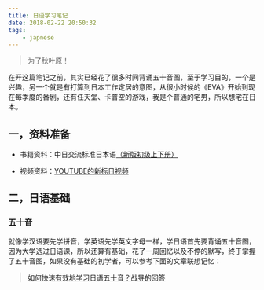 ```yaml
---
title: 日语学习笔记
date: 2018-02-22 20:50:32
tags:
    - japnese
---
```


> 为了秋叶原！

在开这篇笔记之前，其实已经花了很多时间背诵五十音图，至于学习目的，一个是兴趣，另一个就是有打算到日本工作定居的意图，从很小时候的《EVA》开始到现在每季度的番剧，还有任天堂、卡普空的游戏，我是个普通的宅男，所以想宅在日本。

## 一，资料准备

* 书籍资料：中日交流标准日本语[（新版初级上下册）](https://book.douban.com/subject/1501873/)

* 视频资料：[YOUTUBE的新标日视频]()

## 二，日语基础

### 五十音

就像学汉语要先学拼音，学英语先学英文字母一样，学日语首先要背诵五十音图，因为大学选过日语课，所以还算有基础，花了一周回忆以及不停的默写，终于掌握了五十音图，如果没有基础的初学者，可以参考下面的文章联想记忆：

> [如何快速有效地学习日语五十音？战导的回答](https://www.zhihu.com/question/20318161)